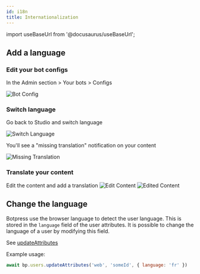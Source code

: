 ```yaml
---
id: i18n
title: Internationalization
---
```


import useBaseUrl from '@docusaurus/useBaseUrl';

## Add a language

### Edit your bot configs

In the Admin section > Your bots > Configs

![Bot Config](assets/i18n-configs.png)

### Switch language

Go back to Studio and switch language

![Switch Language](assets/i18n-switch-lang.png)

You'll see a "missing translation" notification on your content

![Missing Translation](assets/i18n-missing-translation.png)

### Translate your content

Edit the content and add a translation
![Edit Content](assets/i18n-edit-content.png)
![Edited Content](assets/i18n-edited-content.png)

## Change the language

Botpress use the browser language to detect the user language. This is stored in the `language` field of the user attributes. It is possible to change the language of a user by modifying this field.

See [updateAttributes](https://botpress.com/reference/modules/_botpress_sdk_.users.html#updateattributes)

Example usage:

```js
await bp.users.updateAttributes('web', 'someId', { language: 'fr' })
```
